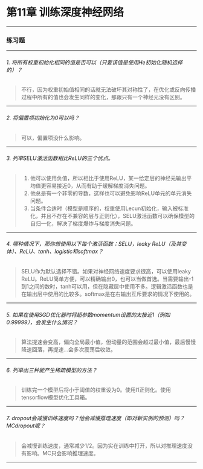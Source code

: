 # 第11章 训练深度神经网络

---

### 练习题
---

###### 1. 将所有权重初始化相同的值是否可以（只要该值是使用He初始化随机选择的）？
> 不行，因为权重初始值相同的话就无法破坏其对称性了，在优化或反向传播过程中所有的值也会发生同样的变化，那跟只有一个神经元没有区别。
---
###### 2. 将偏置项初始化为0可以吗？
> 可以，偏置项没什么影响。
---
###### 3. 列举SELU激活函数相比ReLU的三个优点。
> 1. 他可以使用负值，所以相比于使用ReLU，某一给定层的神经元输出平均值更容易接近0，从而有助于缓解梯度消失问题。
> 2. 他总是有一个非零的导数，这样也可以避免影响ReLU单元的单元消失问题。
> 3. 当条件合适时（模型是顺序的，权重使用Lecun初始化，输入被标准化，并且不存在不兼容的层与正则化），SELU激活函数可以确保模型的自归一化，解决了梯度爆炸与梯度消失问题。
---
###### 4. 哪种情况下，那你想使用以下每个激活函数：SELU，leaky ReLU（及其变体）、ReLU、tanh、logistic和softmax？
> SELU作为默认选择不错。如果对神经网络速度要求很高，可以使用leaky ReLU。ReLU简单方便，可以精确输出0，也可以当做首选。当需要输出-1到1之间的数时，tanh可以用，但在隐藏层中使用不多。逻辑激活函数也是在输出层中使用的比较多。softmax是在右输出互斥要求的情况下使用的。
---
###### 5. 如果在使用SGD优化器时将超参数momentum设置的太接近1（例如0.99999），会发生什么情况？
> 算法提速会变高，偏向全局最小值，但动量的范围会超过最小值，最后慢慢降速回落，再提速...会多次震荡后收敛。
---
###### 6. 列举出三种能产生稀疏模型的方法？
> 训练完一个模型后将小于阈值的权重设为0。使用l1正则化。使用tensorflow模型优化工具箱。
---
###### 7. dropout会减慢训练速度吗？他会减慢推理速度（即对新实例的预测）吗？MCdropout呢？
> 会减慢训练速度，通常减少1/2。因为实在训练中打开，所以对推理速度没有影响。MC只会影响推理速度。
---